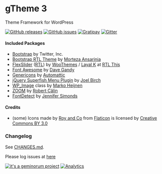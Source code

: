# gTheme 3

Theme Framework for WordPress

[![GitHub releases](https://img.shields.io/github/release/geminorum/gtheme_03.svg?style=flat-square)](https://github.com/geminorum/gtheme_03/releases)
[![GitHub issues](https://img.shields.io/github/issues/geminorum/gtheme_03.svg?style=flat-square)](https://github.com/geminorum/gtheme_03/issues)
[![Gratipay](http://img.shields.io/gratipay/geminorum.svg?style=flat-square)](https://gratipay.com/geminorum/)
[![Gitter](https://badges.gitter.im/Join%20Chat.svg?style=flat-square)](https://gitter.im/geminorum/gtheme_03?utm_source=badge&utm_medium=badge&utm_campaign=pr-badge)

#### Included Packages
* [Bootstrap](http://getbootstrap.com/) by Twitter, Inc.
* [Bootstrap RTL Theme](https://github.com/morteza/bootstrap-rtl/) by [Morteza Ansarinia](https://github.com/morteza)
* [FlexSlider](http://www.woothemes.com/flexslider/) ([RTL](https://github.com/layalk/FlexSlider/)) by [WooThemes](http://www.woothemes.com/) / [Layal K](https://github.com/layalk) at [RTL This](http://rtl-this.com/tutorial/jquery-plugin-flexslider-now-rtl-support)
* [Font Awesome](http://fontawesome.io) by [Dave Gandy](http://twitter.com/davegandy)
* [Genericons](http://genericons.com/) by [Automattic](https://github.com/Automattic)
* [jQuery Superfish Menu Plugin](https://github.com/joeldbirch/superfish/) by [Joel Birch](https://github.com/joeldbirch)
* [WP_Image](https://github.com/markoheijnen/WP_Image) class by [Marko Heijnen](http://markoheijnen.com/)
* [ZOOM](https://github.com/gurde/ZOOM) by [Robert Călin](http://gurde.com/)
* [FontDetect](https://github.com/JenniferSimonds/FontDetect) by [Jennifer Simonds](http://www.atomicjetpacks.com/)

#### Credits
* (some) Icons made by [Roy and Co](http://royand.co/) from [Flaticon](http://www.flaticon.com) is licensed by [Creative Commons BY 3.0](http://creativecommons.org/licenses/by/3.0/)

### Changelog
See [CHANGES.md](CHANGES.md).

Please log issues at [here](https://github.com/geminorum/gtheme_03/issues)

[![it's a geminorum project](http://img.shields.io/badge/it's_a-geminorum_project-lightgrey.svg?style=flat-square)](http://geminorum.ir/)
[![Analytics](https://ga-beacon.appspot.com/UA-865830-4/gtheme_03/readme?pixel)](https://github.com/geminorum/gtheme_03)
